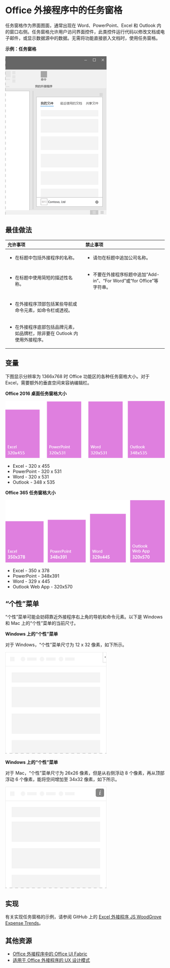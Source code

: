 # <a name="task-panes-in-office-add-ins"></a>Office 外接程序中的任务窗格
 
任务窗格作为界面图面，通常出现在 Word、PowerPoint、Excel 和 Outlook 内的窗口右侧。任务窗格允许用户访问界面控件，此类控件运行代码以修改文档或电子邮件，或显示数据源中的数据。无需将功能直接嵌入文档时，使用任务窗格。

**示例：任务窗格**

![显示典型任务窗格布局的图像](../images/overview_withApp_taskPane.png)

## <a name="best-practices"></a>最佳做法

|**允许事项**|**禁止事项**|
|:-----|:--------|
|<ul><li>在标题中包括外接程序的名称。</li></ul>|<ul><li>请勿在标题中追加公司名称。</li></ul>|
|<ul><li>在标题中使用简短的描述性名称。</li></ul>|<ul><li>不要在外接程序标题中追加“Add-in”、“For Word”或“for Office”等字符串。</li></ul>|
|<ul><li>在外接程序顶部包括某些导航或命令元素，如命令栏或透视。</li></ul>||
|<ul><li>在外接程序底部包括品牌元素，如品牌栏，除非要在 Outlook 内使用外接程序。</li></ul>||


## <a name="variants"></a>变量

下图显示分辨率为 1366x768 时 Office 功能区的各种任务窗格大小。对于 Excel，需要额外的垂直空间来容纳编辑栏。  

**Office 2016 桌面任务窗格大小**

![显示大小为 1366x768 的桌面任务窗格的图像](../images/addinTaskpaneSizes_desktop.png)

- Excel - 320 x 455
- PowerPoint - 320 x 531
- Word - 320 x 531
- Outlook - 348 x 535

**Office 365 任务窗格大小**

![显示大小为 1366x768 的桌面任务窗格的图像](../images/addinTaskpaneSizes_online.png)

- Excel - 350 x 378
- PowerPoint - 348x391
- Word - 329 x 445
- Outlook Web App - 320x570

## <a name="personality-menu"></a>“个性”菜单

“个性”菜单可能会妨碍靠近外接程序右上角的导航和命令元素。以下是 Windows 和 Mac 上的“个性”菜单的当前尺寸。

**Windows 上的“个性”菜单**

对于 Windows，“个性”菜单尺寸为 12 x 32 像素，如下所示。

![显示 Windows 桌面上的“个性”菜单的图像](../images/personalityMenu_Win.png)

**Windows 上的“个性”菜单**

对于 Mac，“个性”菜单尺寸为 26x26 像素，但是从右侧浮动 8 个像素，再从顶部浮动 6 个像素，能将空间增加至 34x32 像素，如下所示。

![显示 Mac 桌面上的“个性”菜单的图像](../images/personalityMenu_Mac.png)

## <a name="implementation"></a>实现

有关实现任务窗格的示例，请参阅 GitHub 上的 [Excel 外接程序 JS WoodGrove Expense Trends](https://github.com/OfficeDev/Excel-Add-in-WoodGrove-Expense-Trends)。 


## <a name="additional-resources"></a>其他资源

- [Office 外接程序中的 Office UI Fabric](office-ui-fabric.md) 
- [适用于 Office 外接程序的 UX 设计模式](https://github.com/OfficeDev/Office-Add-in-UX-Design-Patterns-Code)


